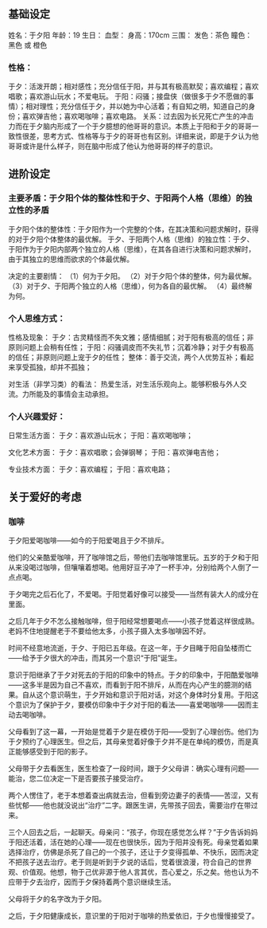 
## 基础设定

姓名：于夕阳
年龄：19
生日：
血型：
身高：170cm
三围：
发色：茶色
瞳色：黑色 或 橙色

### 性格：

于夕：活泼开朗；相对感性；充分信任于阳，并与其有极高默契；喜欢编程；喜欢唱歌；喜欢游山玩水；不爱电玩。
于阳：闷骚；接盘侠（做很多于夕不愿做的事情）；相对理性；充分信任于夕，并以她为中心活着；有自知之明，知道自己的身份；喜欢弹吉他；喜欢喝咖啡；喜欢电路。
关系：过去因为长兄死亡产生的冲击力而在于夕脑内形成了一个于夕臆想的他哥哥的意识。本质上于阳和于夕的哥哥一致性很差，思考方式、性格等与于夕的哥哥也有区别。详细来说，即是于夕认为他哥哥或许是什么样子，则在脑中形成了他认为他哥哥的样子的意识。

## 进阶设定

### 主要矛盾：于夕阳个体的整体性和于夕、于阳两个人格（思维）的独立性的矛盾

于夕阳个体的整体性：于夕阳作为一个完整的个体，在其决策和问题求解时，获得的对于夕阳个体整体的最优解。
于夕、于阳两个人格（思维）的独立性：于夕、于阳作为于夕阳内部两个独立的人格（思维），在其各自进行决策和问题求解时，由于其独立的思维而欲求的个体最优解。

决定的主要剧情：
	（1）何为于夕阳。
	（2）对于夕阳个体的整体，何为最优解。
	（3）对于夕、于阳两个独立的人格（思维），何为各自的最优解。
	（4）最终解为何。

### 个人思维方式：

性格及现象：
	于夕：古灵精怪而不失文雅；感情细腻；对于阳有极高的信任；非原则问题上会稍有任性；
	于阳：闷骚调皮而不失礼节；沉着冷静；对于夕有极高的信任；非原则问题上宠于夕的任性；
	整体：善于交流，两个人优势互补；看起来享受孤独，却并不孤独；

对生活（非学习类）的看法：
	热爱生活，对生活乐观向上。能够积极与外人交流。力所能及的事情会主动承担。

### 个人兴趣爱好：

日常生活方面：
	于夕：喜欢游山玩水；
	于阳：喜欢喝咖啡；

文化艺术方面：
	于夕：喜欢唱歌；会弹钢琴；
	于阳：喜欢弹电吉他；

专业技术方面：
	于夕：喜欢编程；
	于阳：喜欢电路；

## 关于爱好的考虑

### 咖啡

于夕阳爱喝咖啡——如今的于阳爱喝且于夕不排斥。

他们的父亲酷爱咖啡，开了咖啡馆之后，带他们去咖啡馆里玩。五岁的于夕和于阳从来没喝过咖啡，但嚷嚷着想喝。他用好豆子冲了一杯手冲，分别给两个人倒了一点点喝。

于夕喝完之后石化了，不爱喝。于阳觉着好像可以接受——当然有装大人的成分在里面。

之后几年于夕不怎么接触咖啡，但于阳经常想要喝点——小孩子觉着这样很成熟。老妈不住地提醒老于不要给他太多，小孩子摄入太多咖啡因不好。

时间不经意地流逝，于夕、于阳已五年级。在这一年，于夕目睹于阳自坠楼而亡——给予于夕很大的冲击，而其另一个意识“于阳”诞生。

意识于阳继承了于夕对死去的于阳的印象中的特点。于夕的印象中，于阳酷爱咖啡——这多半是因为自己不喜欢，而看到于阳不排斥，从而在内心产生的臆测的结果。自从这个意识萌生，于夕开始和意识于阳对话，对这个身体时分复用。于阳这个意识为了保护于夕，要模仿印象中于夕对于阳的看法——喜爱喝咖啡——因而主动去喝咖啡。

父母看到了这一幕，一开始是觉着于夕是在模仿于阳——受到了心理创伤。他们为于夕预约了心理医生。但之后，其母亲觉着好像于夕并不是在单纯的模仿，而是真正能够感受到于阳的影子。

父母带于夕去看医生，医生检查了一段时间，跟于夕父母讲：确实心理有问题——能治，您二位决定一下是否要孩子接受治疗。

两个人愣住了，老于本想着查出病就去治，但看到旁边妻子的表情——苦涩，又有些忧郁——他也就没说出“治疗”二字。跟医生讲，先带孩子回去，需要治疗在带过来。

三个人回去之后，一起聊天。母亲问：“孩子，你现在感觉怎么样？”于夕告诉妈妈于阳还活着，活在她的心理——现在也很快乐，因为于阳并没有死。母亲觉着如果选择治疗，仿佛是杀死了自己的一个孩子，还让于夕变得孤单、不快乐，因而决定不把孩子送去治疗。老于则是听到于夕说的话后，觉着很浪漫，符合自己的世界观、价值观。他想，物于己优非源于他人言其优，吾心爱之，乐之矣。他也认为不应带于夕去治疗，因而于夕保持着两个意识继续生活。

父母将于夕的名字改为于夕阳。

之后，于夕阳健康成长，意识里的于阳对于咖啡的热爱依旧，于夕也慢慢接受了。

